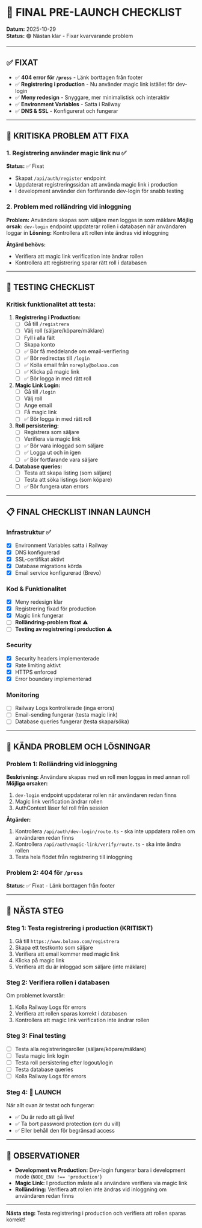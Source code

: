 # 🚀 FINAL PRE-LAUNCH CHECKLIST

**Datum:** 2025-10-29  
**Status:** 🟢 Nästan klar - Fixar kvarvarande problem

---

## ✅ FIXAT

- ✅ **404 error för `/press`** - Länk borttagen från footer
- ✅ **Registrering i production** - Nu använder magic link istället för dev-login
- ✅ **Meny redesign** - Snyggare, mer minimalistisk och interaktiv
- ✅ **Environment Variables** - Satta i Railway
- ✅ **DNS & SSL** - Konfigurerat och fungerar

---

## 🔴 KRITISKA PROBLEM ATT FIXA

### 1. Registrering använder magic link nu ✅
**Status:** ✅ Fixat
- Skapat `/api/auth/register` endpoint
- Uppdaterat registreringssidan att använda magic link i production
- I development använder den fortfarande dev-login för snabb testing

### 2. Problem med rolländring vid inloggning
**Problem:** Användare skapas som säljare men loggas in som mäklare
**Möjlig orsak:** `dev-login` endpoint uppdaterar rollen i databasen när användaren loggar in
**Lösning:** Kontrollera att rollen inte ändras vid inloggning

**Åtgärd behövs:**
- Verifiera att magic link verification inte ändrar rollen
- Kontrollera att registrering sparar rätt roll i databasen

---

## 🧪 TESTING CHECKLIST

### Kritisk funktionalitet att testa:

1. **Registrering i Production:**
   - [ ] Gå till `/registrera`
   - [ ] Välj roll (säljare/köpare/mäklare)
   - [ ] Fyll i alla fält
   - [ ] Skapa konto
   - [ ] ✅ Bör få meddelande om email-verifiering
   - [ ] ✅ Bör redirectas till `/login`
   - [ ] ✅ Kolla email från `noreply@bolaxo.com`
   - [ ] ✅ Klicka på magic link
   - [ ] ✅ Bör logga in med rätt roll

2. **Magic Link Login:**
   - [ ] Gå till `/login`
   - [ ] Välj roll
   - [ ] Ange email
   - [ ] Få magic link
   - [ ] ✅ Bör logga in med rätt roll

3. **Roll persistering:**
   - [ ] Registrera som säljare
   - [ ] Verifiera via magic link
   - [ ] ✅ Bör vara inloggad som säljare
   - [ ] ✅ Logga ut och in igen
   - [ ] ✅ Bör fortfarande vara säljare

4. **Database queries:**
   - [ ] Testa att skapa listing (som säljare)
   - [ ] Testa att söka listings (som köpare)
   - [ ] ✅ Bör fungera utan errors

---

## 📋 FINAL CHECKLIST INNAN LAUNCH

### Infrastruktur ✅
- [x] Environment Variables satta i Railway
- [x] DNS konfigurerad
- [x] SSL-certifikat aktivt
- [x] Database migrations körda
- [x] Email service konfigurerad (Brevo)

### Kod & Funktionalitet
- [x] Meny redesign klar
- [x] Registrering fixad för production
- [x] Magic link fungerar
- [ ] **Rolländring-problem fixat** ⚠️
- [ ] **Testing av registrering i production** ⚠️

### Security
- [x] Security headers implementerade
- [x] Rate limiting aktivt
- [x] HTTPS enforced
- [x] Error boundary implementerad

### Monitoring
- [ ] Railway Logs kontrollerade (inga errors)
- [ ] Email-sending fungerar (testa magic link)
- [ ] Database queries fungerar (testa skapa/söka)

---

## 🐛 KÄNDA PROBLEM OCH LÖSNINGAR

### Problem 1: Rolländring vid inloggning
**Beskrivning:** Användare skapas med en roll men loggas in med annan roll
**Möjliga orsaker:**
1. `dev-login` endpoint uppdaterar rollen när användaren redan finns
2. Magic link verification ändrar rollen
3. AuthContext läser fel roll från session

**Åtgärder:**
1. Kontrollera `/api/auth/dev-login/route.ts` - ska inte uppdatera rollen om användaren redan finns
2. Kontrollera `/api/auth/magic-link/verify/route.ts` - ska inte ändra rollen
3. Testa hela flödet från registrering till inloggning

### Problem 2: 404 för `/press`
**Status:** ✅ Fixat - Länk borttagen från footer

---

## 🚀 NÄSTA STEG

### Steg 1: Testa registrering i production (KRITISKT)
1. Gå till `https://www.bolaxo.com/registrera`
2. Skapa ett testkonto som säljare
3. Verifiera att email kommer med magic link
4. Klicka på magic link
5. Verifiera att du är inloggad som säljare (inte mäklare)

### Steg 2: Verifiera rollen i databasen
Om problemet kvarstår:
1. Kolla Railway Logs för errors
2. Verifiera att rollen sparas korrekt i databasen
3. Kontrollera att magic link verification inte ändrar rollen

### Steg 3: Final testing
- [ ] Testa alla registreringsroller (säljare/köpare/mäklare)
- [ ] Testa magic link login
- [ ] Testa roll persistering efter logout/login
- [ ] Testa database queries
- [ ] Kolla Railway Logs för errors

### Steg 4: 🚀 LAUNCH
När allt ovan är testat och fungerar:
- ✅ Du är redo att gå live!
- ✅ Ta bort password protection (om du vill)
- ✅ Eller behåll den för begränsad access

---

## 📝 OBSERVATIONER

- **Development vs Production:** Dev-login fungerar bara i development mode (`NODE_ENV !== 'production'`)
- **Magic Link:** I production måste alla användare verifiera via magic link
- **Rolländring:** Verifiera att rollen inte ändras vid inloggning om användaren redan finns

---

**Nästa steg:** Testa registrering i production och verifiera att rollen sparas korrekt!


